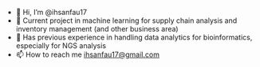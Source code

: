 - 👋 Hi, I’m @ihsanfau17
- 👀 Current project in machine learning for supply chain analysis and inventory management (and other business area)
- 👀 Has previous experience in handling data analytics for bioinformatics, especially for NGS analysis
- 📫 How to reach me ihsanfau17@gmail.com

<!---
ihsanfau17/ihsanfau17 is a ✨ special ✨ repository because its `README.md` (this file) appears on your GitHub profile.
You can click the Preview link to take a look at your changes.
--->
